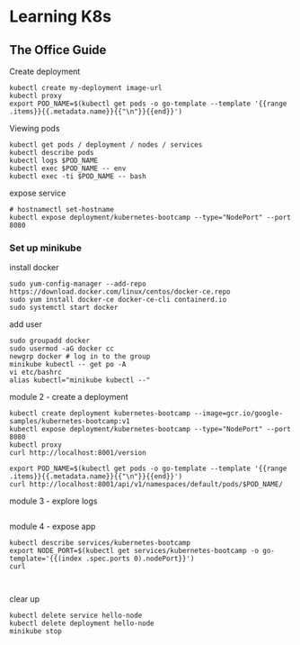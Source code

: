 # Learning K8s

## The Office Guide
Create deployment
```
kubectl create my-deployment image-url
kubectl proxy
export POD_NAME=$(kubectl get pods -o go-template --template '{{range .items}}{{.metadata.name}}{{"\n"}}{{end}}')
```

Viewing pods
```
kubectl get pods / deployment / nodes / services
kubectl describe pods
kubectl logs $POD_NAME
kubectl exec $POD_NAME -- env
kubectl exec -ti $POD_NAME -- bash
```

expose service
```
# hostnamectl set-hostname
kubectl expose deployment/kubernetes-bootcamp --type="NodePort" --port 8080
```

### Set up minikube
install docker 
```
sudo yum-config-manager --add-repo https://download.docker.com/linux/centos/docker-ce.repo
sudo yum install docker-ce docker-ce-cli containerd.io
sudo systemctl start docker
```
add user
```
sudo groupadd docker
sudo usermod -aG docker cc
newgrp docker # log in to the group
minikube kubectl -- get po -A
vi etc/bashrc
alias kubectl="minikube kubectl --"
```

module 2 - create a deployment
```
kubectl create deployment kubernetes-bootcamp --image=gcr.io/google-samples/kubernetes-bootcamp:v1
kubectl expose deployment/kubernetes-bootcamp --type="NodePort" --port 8080
kubectl proxy
curl http://localhost:8001/version

export POD_NAME=$(kubectl get pods -o go-template --template '{{range .items}}{{.metadata.name}}{{"\n"}}{{end}}')
curl http://localhost:8001/api/v1/namespaces/default/pods/$POD_NAME/
```

module 3 - explore logs
```

```

module 4 - expose app
```
kubectl describe services/kubernetes-bootcamp
export NODE_PORT=$(kubectl get services/kubernetes-bootcamp -o go-template='{{(index .spec.ports 0).nodePort}}')
curl 



```
clear up
```
kubectl delete service hello-node
kubectl delete deployment hello-node
minikube stop
```
